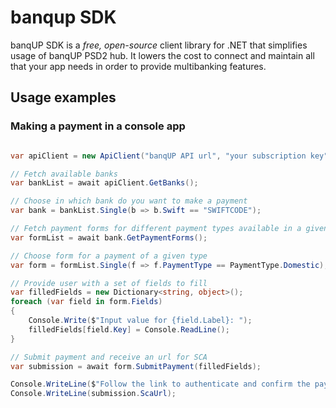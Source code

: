 # banqup SDK

banqUP SDK is a _free, open-source_ client library for .NET that simplifies usage of banqUP PSD2 hub. It lowers the cost to connect and maintain all that your app needs in order to provide multibanking features. 

## Usage examples

### Making a payment in a console app
```csharp

var apiClient = new ApiClient("banqUP API url", "your subscription key");

// Fetch available banks
var bankList = await apiClient.GetBanks();

// Choose in which bank do you want to make a payment
var bank = bankList.Single(b => b.Swift == "SWIFTCODE");

// Fetch payment forms for different payment types available in a given bank
var formList = await bank.GetPaymentForms();

// Choose form for a payment of a given type
var form = formList.Single(f => f.PaymentType == PaymentType.Domestic);

// Provide user with a set of fields to fill
var filledFields = new Dictionary<string, object>();
foreach (var field in form.Fields)
{
    Console.Write($"Input value for {field.Label}: ");
    filledFields[field.Key] = Console.ReadLine();
}

// Submit payment and receive an url for SCA
var submission = await form.SubmitPayment(filledFields);

Console.WriteLine($"Follow the link to authenticate and confirm the payment:");
Console.WriteLine(submission.ScaUrl);
```
